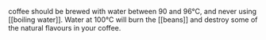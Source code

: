 coffee should be brewed with water between 90 and 96°C, and never using [[boiling water]]. Water at 100°C will burn the [[beans]] and destroy some of the natural flavours in your coffee.